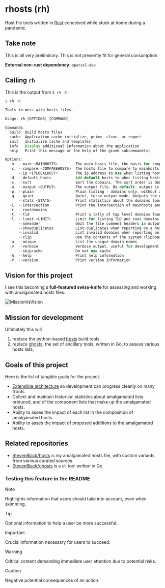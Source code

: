 # rhosts (rh)

Host file tools written in [Rust](https://www.rust-lang.org/) conceived while
stuck at home during a pandemic.

## Take note

This is all very preliminary. This is not presently fit for general consumption.

**External non-rust dependency**: `openssl-dev`

## Calling `rh`

This is the output from `$ rh -h`.

```rust
$ rh -h            

Tools to mess with hosts files.

Usage: rh [OPTIONS] [COMMAND]

Commands:
  build  Build hosts files
  cache  Application cache initialize, prime, clear, or report
  init   Initialize cache and templates
  info   Display additional information about the application
  help   Print this message or the help of the given subcommand(s)

Options:
  -m, --main <MAINHOSTS>        The main hosts file, the basis for comparison [default: base]
  -c, --compare <COMPAREHOSTS>  The hosts file to compare to mainhosts
      --ip <IPLOCALHOST>        The ip address to use when listing hosts [default: 0.0.0.0]
  -d, --default_hosts           Add default hosts to when listing hosts The default hosts will be placed at the top of hosts lists
  -s, --sort                    Sort the domains. The sort order is domain, tdl, subdomain1, subdomain2, etc
  -o, --output <OUTPUT>         The output file. By default, output is to std out
  -p, --plain                   Plain listing - domains only, without addresses, when listing domains
  -q, --quiet                   Quiet, terse output mode. Outputs the number of domains only
      --stats <STATS>           Print statistics about the domains [possible values: true, false]
  -i, --intersection            Print the intersection of mainhosts and comparehosts
  -r, --rootdomains
  -t, --tld                     Print a tally of top level domains found in the list
  -l, --limit <LIMIT>           Limit for listing TLD and root domains, 0 = unlimited [default: 30]
      --noheader                Omit the file comment headers in output
      --showduplicates          List duplicates when reporting on a hosts list
      --invalid                 List invalid domains when reporting on a hosts list
      --clip                    Use the contents of the system clipboard as compare hosts
  -u, --unique                  List the unique domain names
  -v, --verbose                 Verbose output, useful for development
      --skipcache               Do not use cache
  -h, --help                    Print help information
  -V, --version                 Print version information
  ```

## Vision for this project

I see this becoming a **full-featured swiss-knife** for assessing and working with amalgamated
hosts files.

![MissionVsVision](https://user-images.githubusercontent.com/80144/158078813-87141f60-a03f-4367-a8c1-3d8da68de45e.gif)

## Mission for development

Ultimately this will

1. replace the python-based [hosts](https://github.com/StevenBlack/hosts) build
tools
2. replace [ghosts](https://github.com/StevenBlack/ghosts), the set of ancillary
tools, written in Go, to assess various hosts lists,

## Goals of this project

Here is the list of tangible goals for the project.

* [Extensible architecture](https://github.com/StevenBlack/rhosts/wiki/Extensible-Architecture-Discussion) so development can progress cleanly on many fronts.
* Collect and maintain historical statistics about amalgamated lists oriduced,
and of the component lists that make up the amalgamated hosts.
* Ability to asses the impact of each list in the composition of amalgamated hosts.
* Ability to asses the impact of proposed additions to the amalgamated hosts.

## Related repositories

* [StevenBlack/hosts](https://github.com/StevenBlack/hosts) is my amalgamated hosts file, with custom variants, from various curated sources.
* [StevenBlack/ghosts](https://github.com/StevenBlack/ghosts) is a cli tool written in Go.

### Testing this feature in the README

> [!NOTE]  
> Highlights information that users should take into account, even when skimming.

> [!TIP]
> Optional information to help a user be more successful.

> [!IMPORTANT]  
> Crucial information necessary for users to succeed.

> [!WARNING]  
> Critical content demanding immediate user attention due to potential risks.

> [!CAUTION]
> Negative potential consequences of an action.
